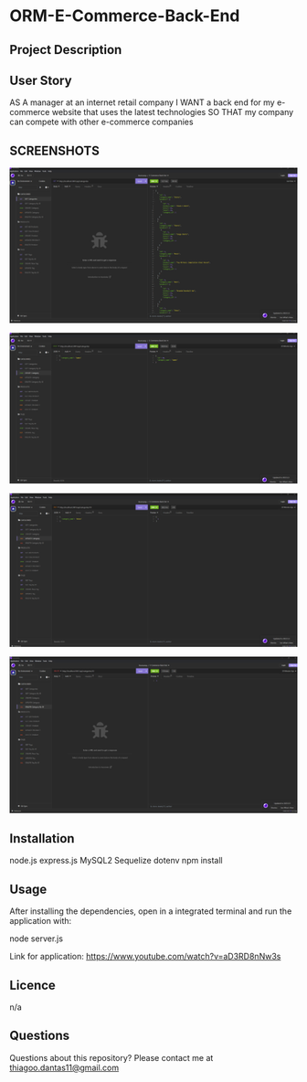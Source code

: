 # ORM-E-Commerce-Back-End

## Project Description



## User Story

AS A manager at an internet retail company
I WANT a back end for my e-commerce website that uses the latest technologies
SO THAT my company can compete with other e-commerce companies

## SCREENSHOTS

![Note Take](https://github.com/Dantas11/ORM-E-Commerce-Back-End/blob/main/assets/images/OMR-1.png)

![Note Take](https://github.com/Dantas11/ORM-E-Commerce-Back-End/blob/main/assets/images/ORM-2.png)

![Note Take](https://github.com/Dantas11/ORM-E-Commerce-Back-End/blob/main/assets/images/ORM-3.png
)

![Note Take](https://github.com/Dantas11/ORM-E-Commerce-Back-End/blob/main/assets/images/ORM-4.png)

## Installation

node.js
express.js
MySQL2
Sequelize
dotenv
npm install

## Usage

After installing the dependencies, open in a integrated terminal and run the application with:

node server.js

Link for application: https://www.youtube.com/watch?v=aD3RD8nNw3s 

## Licence

n/a

## Questions

Questions about this repository? Please contact me at thiagoo.dantas11@gmail.com
